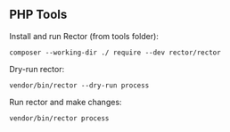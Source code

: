 ## PHP Tools
Install and run Rector (from tools folder):
```shell
composer --working-dir ./ require --dev rector/rector
```

Dry-run rector:
```shell
vendor/bin/rector --dry-run process
```

Run rector and make changes:
```shell
vendor/bin/rector process
```